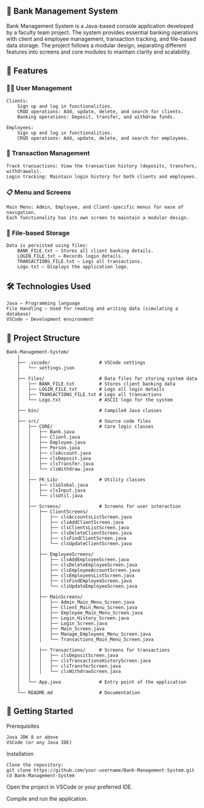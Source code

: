 <h2>🏦 Bank Management System</h2>

Bank Management System is a Java-based console application developed by a faculty team project. The system provides essential banking operations with client and employee management, transaction tracking, and file-based data storage. The project follows a modular design, separating different features into screens and core modules to maintain clarity and scalability.

<h2>🌟 Features</h2>
<h3>🧑‍💼 User Management</h3>

    Clients:
        Sign up and log in functionalities.
        CRUD operations: Add, update, delete, and search for clients.
        Banking operations: Deposit, transfer, and withdraw funds.

    Employees:
        Sign up and log in functionalities.
        CRUD operations: Add, update, delete, and search for employees.

<h3>💸 Transaction Management</h3>

    Track transactions: View the transaction history (deposits, transfers, withdrawals).
    Login tracking: Maintain login history for both clients and employees.

<h3>📋 Menu and Screens</h3>

    Main Menu: Admin, Employee, and Client-specific menus for ease of navigation.
    Each functionality has its own screen to maintain a modular design.

<h3>📂 File-based Storage</h3>

    Data is persisted using files:
        BANK_FILE.txt – Stores all client banking details.
        LOGIN_FILE.txt – Records login details.
        TRANSACTIONS_FILE.txt – Logs all transactions.
        Logo.txt – Displays the application logo.

<h2>🛠️ Technologies Used</h2>

    Java – Programming language
    File Handling – Used for reading and writing data (simulating a database)
    VSCode – Development environment

<h2>📂 Project Structure</h2>

    Bank-Management-System/
        │
        ├── .vscode/                  # VSCode settings
        │   └── settings.json         
        │
        ├── Files/                    # Data files for storing system data  
        │   ├── BANK_FILE.txt         # Stores client banking data  
        │   ├── LOGIN_FILE.txt        # Logs all login details  
        │   ├── TRANSACTIONS_FILE.txt # Logs all transactions  
        │   └── Logo.txt              # ASCII logo for the system
        │
        ├── bin/                      # Compiled Java classes
        │
        ├── src/                      # Source code files  
        │   ├── CORE/                 # Core logic classes  
        │   │   ├── Bank.java  
        │   │   ├── Client.java  
        │   │   ├── Employee.java  
        │   │   ├── Person.java  
        │   │   ├── clsAccount.java  
        │   │   ├── clsDeposit.java  
        │   │   ├── clsTransfer.java  
        │   │   └── clsWithdraw.java  
        │   │
        │   ├── FK_Lib/               # Utility classes  
        │   │   ├── clsGlobal.java  
        │   │   ├── clsInput.java  
        │   │   └── clsUtil.java  
        │   │
        │   ├── Screens/              # Screens for user interaction  
        │   │   ├── ClientScreens/  
        │   │   │   ├── clsAccountsListScreen.java  
        │   │   │   ├── clsAddClientScreen.java  
        │   │   │   ├── clsClientsListScreen.java  
        │   │   │   ├── clsDeleteClientScreen.java  
        │   │   │   ├── clsFindClientScreen.java  
        │   │   │   └── clsUpdateClientScreen.java  
        │   │   │
        │   │   ├── EmployeeScreens/  
        │   │   │   ├── clsAddEmployeeScreen.java  
        │   │   │   ├── clsDeleteEmployeeScreen.java  
        │   │   │   ├── clsEmployeeAccountScreen.java  
        │   │   │   ├── clsEmployeesListScreen.java  
        │   │   │   ├── clsFindEmployeeScreen.java  
        │   │   │   └── clsUpdateEmployeeScreen.java  
        │   │   │
        │   │   ├── MainScreens/  
        │   │   │   ├── Admin_Main_Menu_Screen.java  
        │   │   │   ├── Client_Main_Menu_Screen.java  
        │   │   │   ├── Employee_Main_Menu_Screen.java  
        │   │   │   ├── Login_History_Screen.java  
        │   │   │   ├── Login_Screen.java  
        │   │   │   ├── Main_Screen.java  
        │   │   │   ├── Manage_Employees_Menu_Screen.java  
        │   │   │   └── Transactions_Main_Menu_Screen.java  
        │   │
        │   │   ├── Transactions/     # Screens for transactions  
        │   │   │   ├── clsDepositScreen.java  
        │   │   │   ├── clsTransactionsHistoryScreen.java  
        │   │   │   ├── clsTransferScreen.java  
        │   │   │   └── clsWithdrawScreen.java  
        │   │
        │   └── App.java              # Entry point of the application  
        │
        └── README.md                 # Documentation
    


<h2>🚀 Getting Started</h2>
Prerequisites

    Java JDK 8 or above
    VSCode (or any Java IDE)

Installation

    Clone the repository:
    git clone https://github.com/your-username/Bank-Management-System.git
    cd Bank-Management-System

Open the project in VSCode or your preferred IDE.

Compile and run the application.

